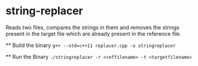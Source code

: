 # string-replacer

Reads two files, compares the strings in them and removes the strings present in the target file which are already present in the reference file.

** Build the binary
`
g++ --std=c++11 replacer.cpp -o stringreplacer
`

** Run the Binary
`
./stringreplacer -r <reffilename> -t <targetfilename>
`
